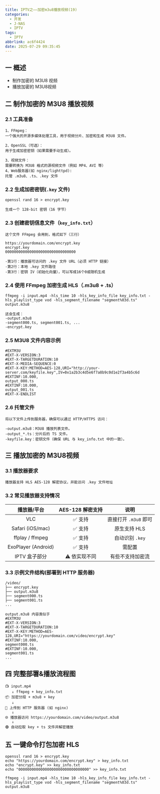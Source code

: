 ```yaml
---
title: IPTV之——加密m3u8播放视频(19)
categories:
  - 开发
  - J-NAS
  - IPTV
tags:
  - IPTV
abbrlink: ac6f4424
date: 2025-07-29 09:35:45
---
```

## 一 概述

* 制作加密的 M3U8 视频
* 播放加密的 M3U8视频

<!--more-->

## 二 制作加密的 M3U8 播放视频

### 2.1 工具准备

```
1、FFmpeg：
一个强大的开源多媒体处理工具，用于视频分片、加密和生成 M3U8 文件。

2、OpenSSL（可选）：
用于生成加密密钥（如果需要手动生成）。

3、视频文件：
需要转换为 M3U8 格式的源视频文件（例如 MP4、AVI 等）
4、Web服务器(如 nginx/lighttpd):
托管 .m3u8、.ts、.key 文件
```

### 2.2 生成加密密钥(`.key` 文件)

```
openssl rand 16 > encrypt.key

生成一个 128-bit 密钥（16 字节）
```

### 2.3 创建密钥信息文件（`key_info.txt`）

```
这个文件 FFmpeg 会用到，格式如下（三行）

https://yourdomain.com/encrypt.key
encrypt.key
00000000000000000000000000000000

-第1行：播放器可访问的 .key 文件 URL（必须 HTTP 链接）
-第2行：本地 .key 文件路径
-第3行：密钥 IV（初始化向量），可以写成16个0或随机生成
```

### 2.4 使用 FFmpeg 加密生成 HLS（.m3u8 + .ts）

```
ffmpeg -i input.mp4 -hls_time 10 -hls_key_info_file key_info.txt -hls_playlist_type vod -hls_segment_filename "segment%03d.ts" output.m3u8

这会生成：
-output.m3u8
-segment000.ts, segment001.ts, ...
-encrypt.key
```

### 2.5 M3U8 文件内容示例

```
#EXTM3U
#EXT-X-VERSION:3
#EXT-X-TARGETDURATION:10
#EXT-X-MEDIA-SEQUENCE:0
#EXT-X-KEY:METHOD=AES-128,URI="http://your-server.com/keyfile.key",IV=0x1a2b3c4d5e6f7a8b9c0d1e2f3a4b5c6d
#EXTINF:10.000,
output_000.ts
#EXTINF:10.000,
output_001.ts
#EXT-X-ENDLIST
```

### 2.6 托管文件

```
将以下文件上传到服务器，确保可以通过 HTTP/HTTPS 访问：

-output.m3u8：M3U8 播放列表文件。
-output_*.ts：分片后的 TS 文件。
-keyfile.key：密钥文件（确保 URL 与 key_info.txt 中的一致）。
```

## 三 播放加密的 M3U8视频

### 3.1 播放器要求

```
播放器支持 HLS AES-128 解密协议，并能访问 .key 文件地址
```

### 3.2 常见播放器支持情况

|     播放器/平台     | AES-128 解密支持 |         说明          |
| :-----------------: | :--------------: | :-------------------: |
|         VLC         |      ✅ 支持      | 直接打开 `.m3u8` 即可 |
|  Safari (iOS/mac)   |      ✅ 支持      |     原生支持 HLS      |
|   ffplay / ffmpeg   |      ✅ 支持      |    自动识别 `.key`    |
| ExoPlayer (Android) |      ✅ 支持      |        需配置         |
|    IPTV 盒子部分    |   ⚠️ 依实现不同   |   有些不支持加密流    |

### 3.3 示例文件结构(部署到 HTTP 服务器)

```
/video/
├── encrypt.key
├── output.m3u8
├── segment000.ts
├── segment001.ts
...

output.m3u8 内容类似于
#EXTM3U
#EXT-X-VERSION:3
#EXT-X-TARGETDURATION:10
#EXT-X-KEY:METHOD=AES-128,URI="https://yourdomain.com/video/encrypt.key"
#EXTINF:10.000,
segment000.ts
#EXTINF:10.000,
segment001.ts
...
```

## 四 完整部署&播放流程图

```
📺 input.mp4
   ↓ ffmpeg + key_info.txt
📦 加密分段 + m3u8 + key
   ↓
🧰 上传到 HTTP 服务器 (如 nginx)
   ↓
🌐 播放器访问 https://yourdomain.com/video/output.m3u8
   ↓
🟢 自动拉取 key + ts 文件并解密播放
```

## 五 一键命令打包加密 HLS

```
openssl rand 16 > encrypt.key
echo "https://yourdomain.com/encrypt.key" > key_info.txt
echo "encrypt.key" >> key_info.txt
echo "00000000000000000000000000000000" >> key_info.txt

ffmpeg -i input.mp4 -hls_time 10 -hls_key_info_file key_info.txt -hls_playlist_type vod -hls_segment_filename "segment%03d.ts" output.m3u8
```

